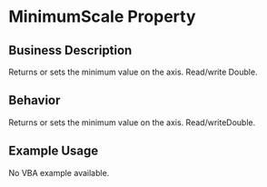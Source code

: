 # MinimumScale Property

## Business Description
Returns or sets the minimum value on the axis. Read/write Double.

## Behavior
Returns or sets the minimum value on the axis. Read/writeDouble.

## Example Usage
No VBA example available.